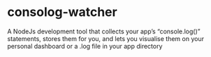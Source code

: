 # consolog-watcher
A NodeJs development tool that collects your app’s “console.log()” statements, stores them for you, and lets you visualise them on your personal dashboard or a .log file in your app directory

